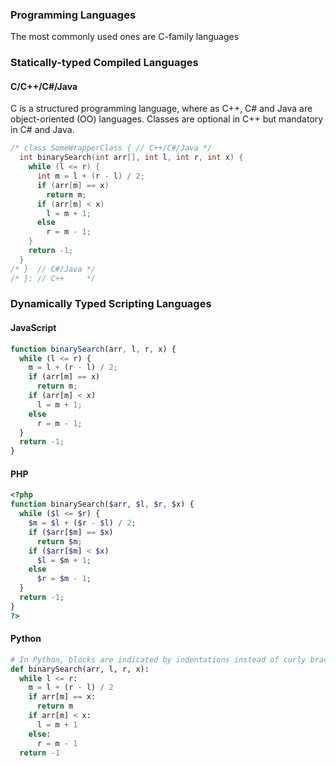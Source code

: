### Programming Languages
The most commonly used ones are C-family languages
### Statically-typed Compiled Languages
#### C/C++/C#/Java
C is a structured programming language, where as C++, C# and Java are object-oriented (OO) languages.
Classes are optional in C++ but mandatory in C# and Java.
```c++
/* class SomeWrapperClass { // C++/C#/Java */
  int binarySearch(int arr[], int l, int r, int x) { 
    while (l <= r) { 
      int m = l + (r - l) / 2; 
      if (arr[m] == x)
        return m;
      if (arr[m] < x)
        l = m + 1;
      else
        r = m - 1;
    } 
    return -1; 
  }
/* }  // C#/Java */
/* }; // C++     */

```
### Dynamically Typed Scripting Languages
#### JavaScript
```javascript
function binarySearch(arr, l, r, x) { 
  while (l <= r) { 
    m = l + (r - l) / 2;
    if (arr[m] == x)
      return m;
    if (arr[m] < x)
      l = m + 1;
    else
      r = m - 1;
  } 
  return -1; 
}
```
#### PHP
```php
<?php
function binarySearch($arr, $l, $r, $x) { 
  while ($l <= $r) { 
    $m = $l + ($r - $l) / 2; 
    if ($arr[$m] == $x) 
      return $m;
    if ($arr[$m] < $x)
      $l = $m + 1;
    else
      $r = $m - 1;
  }
  return -1;
}
?> 
```
#### Python
```python
# In Python, blocks are indicated by indentations instead of curly braces.
def binarySearch(arr, l, r, x): 
  while l <= r: 
    m = l + (r - l) / 2
    if arr[m] == x: 
      return m 
    if arr[m] < x: 
      l = m + 1
    else: 
      r = m - 1
  return -1
```
